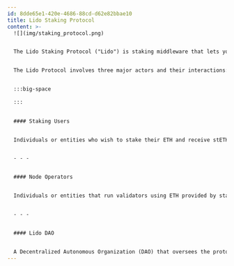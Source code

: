 ```yaml
---
id: 8dde65e1-420e-4686-88cd-d62e82bbae10
title: Lido Staking Protocol
content: >-
  ![](img/staking_protocol.png)


  The Lido Staking Protocol ("Lido") is staking middleware that lets you participate in decentralized Ethereum staking without locking up your tokens. By staking through Lido, you receive a liquid token called stETH, which represents your staked ETH and reflects earned rewards (or accrued penalties), all while remaining usable within DeFi and the broader ecosystem. Lido operates via a set of smart contracts on Ethereum that manage deposits, reward distributions, and withdrawals in a non-custodial manner. Additionally, off-chain services tightly integrate with the protocol to support proper operations for deposits, withdrawals, and accounting flows.


  The Lido Protocol involves three major actors and their interactions:


  :::big-space
  
  :::
  

  #### Staking Users


  Individuals or entities who wish to stake their ETH and receive stETH through the Lido protocol.


  - - -


  #### Node Operators


  Individuals or entities that run validators using ETH provided by staking users in a non-custodial manner. *Learn more.* [will lead to [Lido Node Operator Set Overview](https://www.notion.so/HLW-new-structure-202bf633d0c98056a6ddf8e3b682e23d?pvs=21)]


  - - -


  #### Lido DAO


  A Decentralized Autonomous Organization (DAO) that oversees the protocol's long-term development and maintenance. It is governed by LDO (Lido governance token) holders approving upgrades, deciding on key parameters and setting fees, facilitating node-operator participation and managing oracle operator sets, and empowering committees to handle defined operational tasks. [Learn more](0cd0df68-1f83-485c-b943-1e756998c751).
---
```

